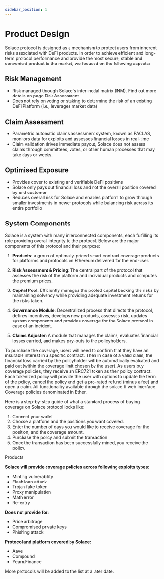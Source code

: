 ```yaml
---
sidebar_position: 1
---
```


# Product Design

Solace protocol is designed as a mechanism to protect users from inherent risks associated with DeFi products. In order to achieve efficient and long-term protocol performance and provide the most secure, stable and convenient product to the market, we focused on the following aspects:

## Risk Management

- Risk managed through Solace's inter-nodal matrix (INM). Find out more details on page Risk Assessment
- Does not rely on voting or staking to determine the risk of an existing DeFi Platform (i.e., leverages market data)

## Claim Assessment

- Parametric automatic claims assessment system, known as PACLAS, monitors data for exploits and assesses financial losses in real-time
- Claim validation drives immediate payout, Solace does not assess claims through committees, votes, or other human processes that may take days or weeks.

## Optimised Exposure

- Provides cover to existing and verifiable DeFi positions
- Solace only pays out financial loss and not the overall position covered by end customer
- Reduces overall risk for Solace and enables platform to grow through smaller investments in newer protocols while balancing risk across its entire portfolio

## System Components

Solace is a system with many interconnected components, each fulfilling its role providing overall integrity to the protocol. Below are the major components of this protocol and their purpose:

1. **Products**: a group of optimally-priced smart contract coverage products for platforms and protocols on Ethereum delivered for the end-user.

2. **Risk Assessment & Pricing**: The central part of the protocol that assesses the risk of the platform and individual products and computes the premium prices.

3. **Capital Pool**: Efficiently manages the pooled capital backing the risks by maintaining solvency while providing adequate investment returns for the risks taken. 

4. **Governance Module**: Decentralized process that directs the protocol, defines incentives, develops new products, assesses risk, updates system components and provides coverage for the Solace protocol in case of an incident.

5. **Claims Adjuster**: A module that manages the claims, evaluates financial losses carried, and makes pay-outs to the policyholders.

To purchase the coverage, users will need to confirm that they have an insurable interest in a specific contract. Then in case of a valid claim, the financial loss carried by the policyholder will be automatically evaluated and paid out (within the coverage limit chosen by the user). As users buy coverage policies, they receive an ERC721 token as their policy contract. Each tokenized policy will provide the user with options to update the term of the policy, cancel the policy and get a pro-rated refund (minus a fee) and open a claim. All functionality available through the solace.fi web interface. Coverage policies denominated in Ether.

Here is a step-by-step guide of what a standard process of buying coverage on Solace protocol looks like:

1. Connect your wallet
2. Choose a platform and the positions you want covered.
3. Enter the number of days you would like to receive coverage for the position, and the coverage amount.
4. Purchase the policy and submit the transaction
5. Once the transaction has been successfully mined, you receive the policy.

Products

**Solace will provide coverage policies across following exploits types:**

- Minting vulnerability
- Flash loan attack
- Trojan fake token
- Proxy manipulation
- Math error
- Re-entry

**Does not provide for:**

- Price arbitrage
- Compromised private keys
- Phishing attack

**Protocol and platform covered by Solace:**

- Aave
- Compound
- Yearn.Finance

More protocols will be added to the list at a later date.

